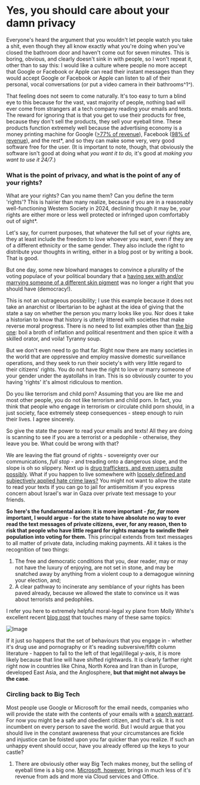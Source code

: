 # Yes, you should care about your damn privacy
Everyone's heard the argument that you wouldn't let people watch you take a shit, even though they all know exactly what you're doing when you've closed the bathroom door and haven't come out for seven minutes. This is boring, obvious, and clearly doesn't sink in with people, so I won't repeat it, other than to say this: I would like a culture where people no more accept that Google or Facebook or Apple can read their instant messages than they would accept Google or Facebook or Apple can listen to all of their personal, vocal conversations (or put a video camera in their bathrooms^1^).

That feeling does not seem to come naturally. It's too easy to turn a blind eye to this because for the vast, vast majority of people, nothing bad will ever come from strangers at a tech company reading your emails and texts. The reward for ignoring that is that you get to use their products for free, because they don't sell the products, they sell your eyeball time. These products function extremely well because the advertising economy is a money printing machine for Google ([>77% of revenue](https://www.doofinder.com/en/statistics/google-revenue-breakdown)), Facebook ([98% of revenue](https://www.investopedia.com/ask/answers/120114/how-does-facebook-fb-make-money.asp)), and the rest*, and so they can make some very, very good software free for the user. (It is important to note, though, that obviously the software isn't good at doing what *you want it to do,* it's good at *making you want to use it 24/7*.)

### What is the point of privacy, and what is the point of any of your rights?
What are your rights? Can you name them? Can you define the term 'rights'? This is hairier than many realize, because if you are in a reasonably well-functioning Western Society in 2024, declining though it may be, your rights are either more or less well protected or infringed upon comfortably out of sight*.

Let's say, for current purposes, that whatever the full set of your rights are, they at least include the freedom to love whoever you want, even if they are of a different ethnicity or the same gender. They also include the right to distribute your thoughts in writing, either in a blog post or by writing a book. That is good. 

But one day, some new blowhard manages to convince a plurality of the voting populace of your political boundary that a [having sex with and/or marrying someone of a different skin pigment](https://en.wikipedia.org/wiki/Anti-miscegenation_laws) was no longer a right that you should have (democracy!). 

This is not an outrageous possibility; I use this example because it does not take an anarchist or libertarian to be aghast at the idea of giving that the state a say on whether the person you marry looks like you. Nor does it take a historian to know that history is utterly littered with societies that make reverse moral progress. There is no need to list examples other than [the big one](https://www.annefrank.org/en/anne-frank/go-in-depth/germany-1933-democracy-dictatorship/): boil a broth of inflation and political resentment and then spice it with a skilled orator, and voila! Tyranny soup. 

But we don't even need to go that far. Right now there are many societies in the world that are oppressive and employ massive domestic surveillance operations, and they seek to run their society's with very little regard to their citizens' rights. You do not have the right to love or marry someone of your gender under the ayatollahs in Iran. This is so obviously counter to you having 'rights' it's almost ridiculous to mention.

Do you like terrorism and child porn? Assuming that you are like me and most other people, you do not like terrorism and child porn. In fact, you think that people who engage in terrorism or circulate child porn should, in a just society, face extremely steep consequences - steep enough to ruin their lives. I agree sincerely. 

So give the state the power to read your emails and texts! All they are doing is scanning to see if you are a terrorist or a pedophile - otherwise, they leave you be. What could be wrong with that? 

We are leaving the flat ground of rights - sovereignty over our communications, *full stop* - and treading onto a dangerous slope, and the slope is oh so slippery. Next up is [drug traffickers, and even users quite possibly](https://hri.global/flagship-research/death-penalty/the-death-penalty-for-drug-offences-global-overview-2023/). What if you happen to live somewhere with [loosely defined and subjectively applied hate crime laws?](https://allenfarrington.medium.com/national-socialism-in-the-birthplace-of-the-enlightenment-a2218337af43) You might not want to allow the state to read your texts if you can go to jail for antisemitism if you express concern about Israel's war in Gaza over private text message to your friends. 

**So here's the fundamental axiom: it is more important - *far, far* more important, I would argue - for the state to have absolute no way to ever read the text messages of private citizens, ever, for any reason, then to risk that people who have little regard for rights manage to swindle their population into voting for them.** This principal extends from text messages to all matter of private data, including making payments. All it takes is the recognition of two things:

1. The free and democratic conditions that you, dear reader, may or may not have the luxury of enjoying, are not set in stone, and may be snatched away by anything from a violent coup to a demagogue winning your election, and;
2. A clear pathway to incinerate any semblance of your rights has been paved already, because we allowed the state to convince us it was about terrorists and pedophiles.

I refer you here to extremely helpful moral-legal xy plane from Molly White's excellent recent [blog post](https://www.citationneeded.news/tornado-cash/) that touches many of these same topics:


![Image](../images/mollyWhite_legalmoralplane.png)


If it just so happens that the set of behaviours that you engage in - whether it's drug use and pornography or it's reading subversive/fifth column literature - happen to fall to the left of that legal/illegal y-axis, it is more likely because that line will have shifted rightwards. It is clearly farther right right now in countries like China, North Korea and Iran than in Europe, developed East Asia, and the Anglosphere, **but that might not always be the case**.

### Circling back to Big Tech

Most people use Google or Microsoft for the email needs, companies who will provide the state with the contents of your emails with a [search warrant](https://www.zdnet.com/article/what-google-does-when-a-government-requests-your-data/). For now you might be a safe and obedient citizen, and that's ok. It is not incumbent on every person to save the world. But I would argue that you should live in the constant awareness that your circumstances are fickle and injustice can be foisted upon you far quicker than you realize. If such an unhappy event should occur, have you already offered up the keys to your castle?




1. There are obviously other way Big Tech makes money, but the selling of eyeball time is a big one. [Microsoft, however,](https://www.kamilfranek.com/microsoft-revenue-breakdown/) brings in much less of it's revenue from ads and more via Cloud services and Office.
